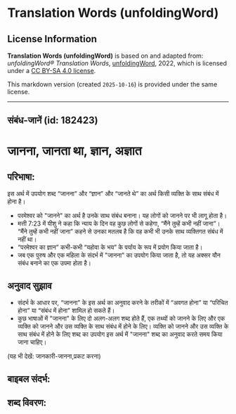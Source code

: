 # Translation Words (unfoldingWord)

## License Information

**Translation Words (unfoldingWord)** is based on and adapted from: _unfoldingWord® Translation Words_, [unfoldingWord](https://unfoldingword.org/utw), 2022, which is licensed under a [CC BY-SA 4.0 license](https://creativecommons.org/licenses/by-sa/4.0/legalcode.en).

This markdown version (created `2025-10-16`) is provided under the same license.



--------------------------------

## संबंध-जानें (id: 182423)

जानना, जानता था, ज्ञान, अज्ञात
==============================

परिभाषा:
--------

इस अर्थ में उपयोग शब्द “जानना” और “ज्ञान” और “जानते थे” का अर्थ किसी व्यक्ति के साथ संबंध में होना है।

* परमेश्‍वर को "जानने" का अर्थ है उनके साथ संबंध बनाना। यह लोगों को जानने पर भी लागू होता है।
* मत्ती 7:23 में यीशु ने कहा कि न्याय के दिन वह कुछ लोगों से कहेगा, “मैंने तुम्हें कभी नहीं जाना”। “मैंने तुम्हें कभी नहीं जाना” कहने से उनका मतलब है कि वह कभी भी उनके साथ व्यक्तिगत संबंध में नहीं था।
* “परमेश्वर का ज्ञान” कभी\-कभी “यहोवा के भय” के पर्याय के रूप में प्रयोग किया जाता है।
* जब एक पुरुष और एक महिला के संदर्भ में "जानना" का उपयोग किया जाता है, तो यह अक्सर यौन संबंध बनाने का एक उपमा होता है।

अनुवाद सुझाव
------------

* संदर्भ के आधार पर, “जानना” के इस अर्थ का अनुवाद करने के तरीकों में “अवगत होना” या “परिचित होना” या “संबंध में होना” शामिल हो सकते हैं।
* कुछ भाषाओं में "जानना" के लिए दो अलग\-अलग शब्द होते हैं, एक तथ्यों को जानने के लिए और एक व्यक्ति को जानने और उस व्यक्ति के साथ संबंध में होने के लिए। व्यक्ति को जानने और उस व्यक्ति के साथ संबंध में होने के लिए शब्द का उपयोग इस अर्थ में "जानना" शब्द का अनुवाद करते समय किया जाना चाहिए।

(यह भी देखें: जानकारी\-जानना,प्रकट करना)

बाइबल संदर्भ:
-------------

शब्द विवरण:
-----------



